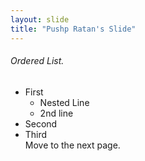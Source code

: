 ```yaml
---
layout: slide
title: "Pushp Ratan's Slide"
---
```

###### Ordered List.
- First
    - Nested Line
    - 2nd line
- Second
- Third  
Move to the next page.
